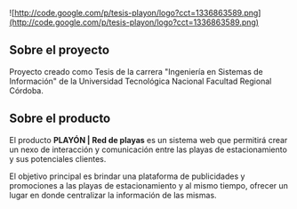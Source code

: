 ![http://code.google.com/p/tesis-playon/logo?cct=1336863589.png](http://code.google.com/p/tesis-playon/logo?cct=1336863589.png)

## Sobre el proyecto ##
Proyecto creado como Tesis de la carrera "Ingeniería en Sistemas de Información" de la Universidad Tecnológica Nacional Facultad Regional Córdoba.

## Sobre el producto ##
El producto **PLAYÓN | Red de playas** es un sistema web que permitirá crear un nexo de interacción y comunicación entre las playas de estacionamiento y sus potenciales clientes.

El objetivo principal es brindar una plataforma de publicidades y promociones a las playas de estacionamiento y al mismo tiempo, ofrecer un lugar en donde centralizar la información de las mismas.